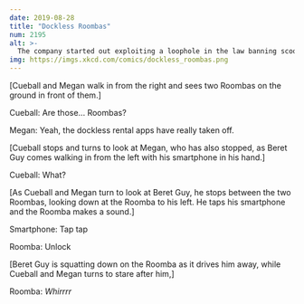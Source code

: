 ```yaml
---
date: 2019-08-28
title: "Dockless Roombas"
num: 2195
alt: >-
  The company started out exploiting a loophole in the law banning scooters. The city was mad at first, but then they noticed how much they were saving on street cleaning.
img: https://imgs.xkcd.com/comics/dockless_roombas.png
---
```

[Cueball and Megan walk in from the right and sees two Roombas on the ground in front of them.]

Cueball: Are those... Roombas?

Megan: Yeah, the dockless rental apps have really taken off.

[Cueball stops and turns to look at Megan, who has also stopped, as Beret Guy comes walking in from the left with his smartphone in his hand.]

Cueball: What?

[As Cueball and Megan turn to look at Beret Guy, he stops between the two Roombas, looking down at the Roomba to his left. He taps his smartphone and the Roomba makes a sound.]

Smartphone: Tap tap

Roomba: Unlock

[Beret Guy is squatting down on the Roomba as it drives him away, while Cueball and Megan turns to stare after him,]

Roomba: *Whirrrr*